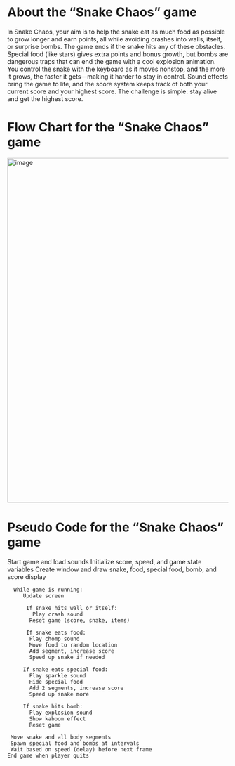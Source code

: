 # About the “Snake Chaos” game
In Snake Chaos, your aim is to help the snake eat as much food as possible to grow longer and earn points, all while avoiding crashes into walls, itself, or surprise bombs. The game ends if the snake hits any of these obstacles. Special food (like stars) gives extra points and bonus growth, but bombs are dangerous traps that can end the game with a cool explosion animation.
You control the snake with the keyboard as it moves nonstop, and the more it grows, the faster it gets—making it harder to stay in control. Sound effects bring the game to life, and the score system keeps track of both your current score and your highest score. The challenge is simple: stay alive and get the highest score.




# Flow Chart for the “Snake Chaos” game
   
   <img width="785" alt="image" src="https://github.com/user-attachments/assets/fa5ffba7-7c1f-4b9a-a718-a8234ea88680" />




# Pseudo Code for the “Snake Chaos” game



Start game and load sounds
Initialize score, speed, and game state variables
Create window and draw snake, food, special food, bomb, and score display

      While game is running:
         Update screen
    
          If snake hits wall or itself:
            Play crash sound
           Reset game (score, snake, items)

          If snake eats food:
           Play chomp sound
           Move food to random location
           Add segment, increase score
           Speed up snake if needed

         If snake eats special food:
           Play sparkle sound
           Hide special food
           Add 2 segments, increase score
           Speed up snake more

         If snake hits bomb:
           Play explosion sound
           Show kaboom effect
           Reset game

     Move snake and all body segments
     Spawn special food and bombs at intervals
     Wait based on speed (delay) before next frame
    End game when player quits

